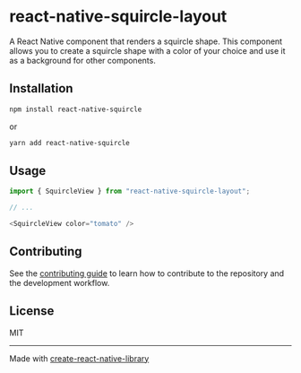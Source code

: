 # react-native-squircle-layout

A React Native component that renders a squircle shape. This component allows you to create a squircle shape with a color of your choice and use it as a background for other components.

## Installation

```sh
npm install react-native-squircle
```

or

```sh
yarn add react-native-squircle
```

## Usage

```js
import { SquircleView } from "react-native-squircle-layout";

// ...

<SquircleView color="tomato" />
```

## Contributing

See the [contributing guide](CONTRIBUTING.md) to learn how to contribute to the repository and the development workflow.

## License

MIT

---

Made with [create-react-native-library](https://github.com/callstack/react-native-builder-bob)
